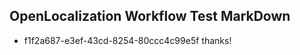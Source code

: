 ## OpenLocalization Workflow Test MarkDown
* f1f2a687-e3ef-43cd-8254-80ccc4c99e5f 
thanks!<!--HONumber=Mar16_HO3-->
